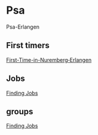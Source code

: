 # Psa
Psa-Erlangen

## First timers
[First-Time-in-Nuremberg‐Erlangen](https://github.com/Ariffazeel99/psa/wiki/First-Time-in-Nuremberg%E2%80%90Erlangen)

## Jobs
[Finding Jobs](https://github.com/Ariffazeel99/psa/wiki/Finding-Jobs)

## groups
[Finding Jobs](https://github.com/Ariffazeel99/psa/wiki/Finding-Jobs)